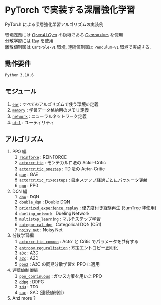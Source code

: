 # PyTorch で実装する深層強化学習
PyTorch による深層強化学習アルゴリズムの実装例

環境定義には [OpenAI Gym](https://www.gymlibrary.dev/) の後継である [Gymnasium](https://gymnasium.farama.org/) を使用.  
分散学習には [Ray](https://www.ray.io/) を使用.  
離散値制御は `CartPole-v1` 環境, 連続値制御は `Pendulum-v1` 環境で実施する.

## 動作要件
```
Python 3.10.6
```

## モジュール
1. [`env`](https://github.com/Fran-0816/deeprl_with_pytorch/blob/main/env.py) : すべてのアルゴリズムで使う環境の定義
2. [`memory`](https://github.com/Fran-0816/deeprl_with_pytorch/blob/main/memory.py) : 学習データ格納用のメモリ定義
3. [`network`](https://github.com/Fran-0816/deeprl_with_pytorch/blob/main/network.py) : ニューラルネットワーク定義
4. [`util`](https://github.com/Fran-0816/deeprl_with_pytorch/blob/main/util.py) : ユーティリティ

## アルゴリズム
1. PPO 編
   1. [`reinforce`](https://github.com/Fran-0816/deeprl_with_pytorch/blob/main/01.reinforce.py) : REINFORCE
   2. [`actorcritic`](https://github.com/Fran-0816/deeprl_with_pytorch/blob/main/02.actorcritic.py) : モンテカルロ法の Actor-Critic
   3. [`actorcritic_onestep`](https://github.com/Fran-0816/deeprl_with_pytorch/blob/main/03.actorcritic_onestep.py) : TD 法の Actor-Critic
   4. [`gae`](https://github.com/Fran-0816/deeprl_with_pytorch/blob/main/04.gae.py) : GAE
   5. [`actorcritic_fixedsteps`](https://github.com/Fran-0816/deeprl_with_pytorch/blob/main/05.actorcritic_fixedsteps.py) : 固定ステップ経過ごとにパラメータ更新
   6. [`ppo`](https://github.com/Fran-0816/deeprl_with_pytorch/blob/main/06.ppo.py) : PPO
2. DQN 編
   1. [`dqn`](https://github.com/Fran-0816/deeprl_with_pytorch/blob/main/07.dqn.py) : DQN
   2. [`double_dqn`](https://github.com/Fran-0816/deeprl_with_pytorch/blob/main/08.double_dqn.py) : Double DQN
   3. [`priorized_experience_replay`](https://github.com/Fran-0816/deeprl_with_pytorch/blob/main/09.priorized_experience_replay.py) : 優先度付き経験再生 (SumTree 非使用)
   4. [`dueling_network`](https://github.com/Fran-0816/deeprl_with_pytorch/blob/main/10.dueling_network.py) : Dueling Network
   5. [`multistep_learning`](https://github.com/Fran-0816/deeprl_with_pytorch/blob/main/11.multistep_learning.py) : マルチステップ学習
   6. [`categorical_dqn`](https://github.com/Fran-0816/deeprl_with_pytorch/blob/main/12.categorical_dqn.py) : Categorical DQN (C51)
   7. [`noisy_net`](https://github.com/Fran-0816/deeprl_with_pytorch/blob/main/13.noisy_net.py) : Noisy Net
3. 分散学習編
   1. [`actorcritic_common`](https://github.com/Fran-0816/deeprl_with_pytorch/blob/main/14.actorcritic_common.py) : Actor と Critic でパラメータを共有する
   2. [`entropy_reguralization`](https://github.com/Fran-0816/deeprl_with_pytorch/blob/main/15.entropy_reguralization.py) : 方策エントロピー正則化
   3. [`a3c`](https://github.com/Fran-0816/deeprl_with_pytorch/blob/main/16.a3c.py) : A3C
   4. [`a2c`](https://github.com/Fran-0816/deeprl_with_pytorch/blob/main/17.a2c.py) : A2C
   5. [`ppo2`](https://github.com/Fran-0816/deeprl_with_pytorch/blob/main/18.ppo2.py) : A2C の同期分散学習を PPO に適用
4. 連続値制御編
   1. [`ppo_continuous`](https://github.com/Fran-0816/deeprl_with_pytorch/blob/main/19.ppo_continuous.py) : ガウス方策を用いた PPO
   2. [`ddpg`](https://github.com/Fran-0816/deeprl_with_pytorch/blob/main/20.ddpg.py) : DDPG
   3. [`td3`](https://github.com/Fran-0816/deeprl_with_pytorch/blob/main/21.td3.py) : TD3
   4. [`sac`](https://github.com/Fran-0816/deeprl_with_pytorch/blob/main/22.sac.py) : SAC (連続値制御)
5. And more ?
